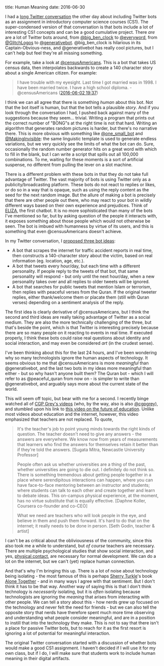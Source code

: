 title: Human Meaning
date: 2016-06-30

I had a [long Twitter conversation](https://twitter.com/jack_dot_bin/status/740420401596076032) the other day about including Twitter bots as an assignment in introductory computer science courses (CS1). The super-condensed version of that conversation is that bots include a lot of interesting CS1 concepts and can be a good cumulative project. There *are* are a lot of Twitter bots around, from [@big_ben_clock](https://twitter.com/big_ben_clock) to [@everyword](https://twitter.com/everyword), from [@GlitchLogos](https://twitter.com/GlitchLogos) to [@generativebot](https://twitter.com/generativebot). @big_ben_clock is hilarious in its Captain-Obvious-ness, and @generativebot has really cool pictures, but I can't help but feel they're all missing something.

For example, take a look at [@censusAmericans](https://twitter.com/censusAmericans). This is a bot that takes US census data, then interpolates backwards to create a 140 character story about a single American citizen. For example:

> I have trouble with my eyesight. Last time I got married was in 1998. I have been married twice. I have a high school diploma. - @censusAmericans ([2016-06-02 19:37](https://twitter.com/censusAmericans/status/738514821008723968))

I think we can all agree that there is something *human* about this bot. Not that the bot itself is human, but that the bot tells a plausible *story*. And if you look through the conversation I had, I pushed back against many of the suggestions because they seem... trivial. Writing a program that prints out the correct number of "BONG"s at the right time is not that hard. Writing an algorithm that generates random pictures is harder, but there's no narrative there. This is more obvious with something like [@one_small_bot](https://botwiki.org/bots/twitterbots/one_small_bot/) and [@MakingInvisible](https://twitter.com/MakingInvisible): the same linguistic template is used to generate endless variations, but we very quickly see the limits of what the bot can do. Sure, occasionally the random number generator hits on a great word with which to fill in the blank, but I can write a script that spills out all 100,000 combinations. To me, waiting for these moments is a sort of artificial suspense, no different from pulling the lever on a slot machine.

There is a different problem with these bots in that they do not take full advantage of Twitter. The vast majority of bots is using Twitter only as a publicity/broadcasting platform. These bots do not react to replies or likes, or do so in a way that is opaque, such as using the reply content as the seed for the next random image. But the allure of making a bot is precisely that there are other people out there, who may react to your bot in wildly different ways based on their own experience and prejudices. Think of [ELIZA](https://en.wikipedia.org/wiki/ELIZA), the first chatbot. It is no more sophisticated than many of the bots I've mentioned so far, but by asking question of the people it interacts with, it exposes something about those people which would not otherwise be seen. The bot is imbued with humanness by virtue of its users, and this is something that even @censusAmericans doesn't achieve.

In my Twitter conversation, I [proposed three bot ideas](http://twitter.com/justinnhli/status/740443407911419904):

* A bot that scrapes the internet for traffic accident reports in real time, then constructs a 140-character story about the victim, based on real information (eg. location, age, etc.).
* A bot that tweets every hour/day, but each time with a different personality. If people reply to the tweets of that bot, that same personality will respond - but only until the next hour/day, when a new personality takes over and all replies to older tweets will be ignored.
* A bot that searches for public tweets that mention Islam or terrorism, then replies with peaceful verses from the Quran. If the original tweeter replies, either thank/welcome them or placate them (still with Quran verses) depending on a sentiment analysis of the reply.

The first idea is clearly derivative of @censusAmericans, but I think the second and third ideas are really taking advantage of Twitter as a social medium. They are also the more technically challenging of the three, but that's beside the point, which is that Twitter is interesting precisely because there are so many people on it reacting to events in real time. If executed properly, I think these bots could raise real questions about identity and social interaction, and may even be considered *art* (in the crudest sense).

I've been thinking about this for the last 24 hours, and I've been wondering why so many technologists ignore the human aspects of technology. It seems obvious to me that @censusAmericans is more *meaningful* than @generativebot, and the last two bots in my ideas more meaningful than either - but so why hasn't anyone built them? The Quran bot - which I will refer to as @peaceful_quran from now on - is simpler to write than @generativebot, and arguably says more about the current state of the world.

This will seem off topic, but bear with me for a second. I recently binge watched all of [CGP Grey's videos](https://www.youtube.com/user/CGPGrey) (who, by the way, also is also [@cgpgrey](https://twitter.com/cgpgrey)), and stumbled upon his link to [this video on the future of education](https://www.youtube.com/watch?v=quYDkuD4dMU). Unlike most videos about education and the internet, however, this video emphasized that teachers are not replaced. To quote, 

> It's the teacher's job to point young minds towards the right kinds of question. The teacher doesn't need to give any answers - the answers are everywhere. We know now from years of measurements that learners who find the answers for themselves retain it better than if they're told the answers. [Sugata Mitra, Newcastle University Professor]
>
> People often ask us whether universities are a thing of the past, whether universities are going to die out. I definitely do not think so. There is something tremendous about getting people together in a place where serendipitous interactions can happen, where you can have face-to-face mentoring between an instructor and students; where students can talk to each other and create together and learn to debate ideas. This on-campus physical experience, at the moment, has no virtue substitute that is equally effective. [Daphne Koller, Coursera co-founder and co-CEO]
>
> What we need are teachers who will look people in the eye, and believe in them and push them forward. It's hard to do that on the internet; it really needs to be done in person. [Seth Godin, teacher & artist]

I can't be as critical about the obliviousness of the community, since this also took me a while to understand, but *of course* teachers are necessary. There are multiple psychological studies that show social interaction, and yes, [physical contact](https://en.wikipedia.org/wiki/Harry_Harlow#Partial_and_total_isolation_of_infant_monkeys), are necessary for normal development. We can do a lot on the internet, but we can't (yet) replace human connection.

And that's why I'm bringing this up. There is a lot of noise about technology being isolating - the most famous of this is perhaps [Sherry Turkle](https://en.wikipedia.org/wiki/Sherry_Turkle)'s book [Alone Together](https://www.goodreads.com/book/show/8694125-alone-together) - and in many ways I agree with that sentiment. But I don't think it has to be that way. Another way of saying this is that I don't think technology is *necessarily* isolating, but it is *often* isolating because technologists are ignoring the *meaning* that arises from interacting with other people. We can tell a story about this - how nerds grew up focused on the technology and never felt the need for friends - but we can also tell the opposite story that nerds have therefore spent much more time observing and understanding what people consider meaningful, and are in a position to instill that into the technology they make. This is not to say that there isn't a place for passive Twitter bots, but to reach for it as the first resort is ignoring a lot of potential for meaningful interaction.

The original Twitter conversation started with a discussion of whether bots would make a good CS1 assignment. I haven't decided if I will use it for my own class, but if I do, I will make sure that students work to include human meaning in their digital artifacts.
